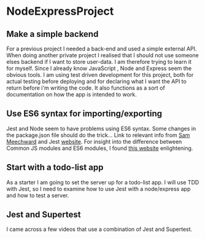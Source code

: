 # NodeExpressProject

## Make a simple backend

For a previous project I needed a back-end and used a simple external API.
When doing another private project I realised that I should not use someone elses backend if I want to store user-data.
I am therefore trying to learn it for myself.
Since I already know JavaScript , Node and Express seem the obvious tools.
I am using test driven development for this project, both for actual testing before deploying and for declaring what I want the API to return before i'm writing the code.
It also functions as a sort of documentation on how the app is intended to work.

## Use ES6 syntax for importing/exporting

Jest and Node seem to have problems using ES6 syntax. Some changes in the package.json file should do the trick...
Link to relevant info from [Sam Meechward](https://sammeechward.com/jest-and-esmodules/) and Jest [website](https://jestjs.io/docs/ecmascript-modules).
For insight into the difference between Common JS modules and ES6 modules, I found [this website](https://hacks.mozilla.org/2018/03/es-modules-a-cartoon-deep-dive/) enlightening.

## Start with a todo-list app

As a starter I am going to set the server up for a todo-list app.
I will use TDD with Jest, so I need to examine how to use Jest with a node/express app and how to test a server.

## Jest and Supertest

I came across a few videos that use a combination of Jest and Supertest.

